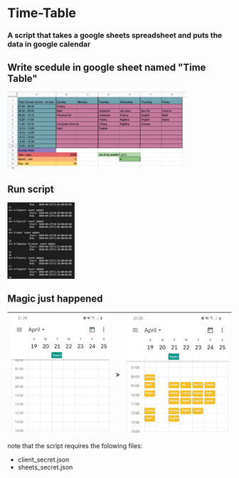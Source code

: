 # Time-Table
### A script that takes a google sheets spreadsheet and puts the data in google calendar 

## Write scedule in google sheet named "Time Table"
<img src="screenshots/Table.png" width="80%">

## Run script
<img src="screenshots/Log.png" width="30%">

## Magic just happened
| ![Before](screenshots/googleCalendar.jpg) | > | ![After](screenshots/googleCalendar2.jpg) |
| ----------------------------------------- | - | ----------------------------------------- |

note that the script requires the folowing files:
- client_secret.json
- sheets_secret.json
